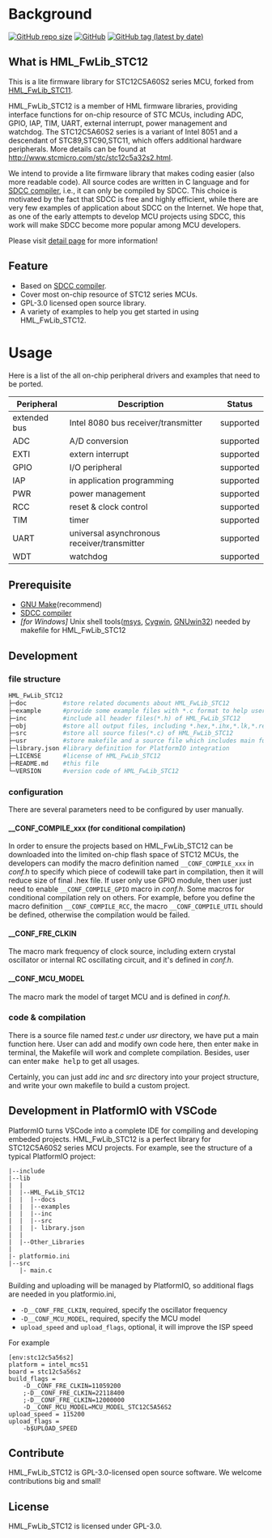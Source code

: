 # Background

[![GitHub repo size](https://img.shields.io/github/repo-size/IOsetting/HML_FwLib_STC12)](https://github.com/IOsetting/HML_FwLib_STC12)
[![GitHub](https://img.shields.io/github/license/IOsetting/HML_FwLib_STC12)](https://github.com/IOsetting/HML_FwLib_STC12/blob/master/LICENSE)
[![GitHub tag (latest by date)](https://img.shields.io/github/v/tag/IOsetting/HML_FwLib_STC12?color=26a69a)](https://github.com/IOsetting/HML_FwLib_STC12/tags)

## What is HML_FwLib_STC12

This is a lite firmware library for STC12C5A60S2 series MCU, forked from [HML_FwLib_STC11](https://github.com/MCU-ZHISHAN-IoT/HML_FwLib_STC11).

HML_FwLib_STC12 is a member of HML firmware libraries, providing interface functions for on-chip resource of STC MCUs, including ADC, GPIO, IAP, TIM, UART, external interrupt, power management and watchdog. The STC12C5A60S2 series is a variant of Intel 8051 and a descendant of STC89,STC90,STC11, which offers additional hardware peripherals. More details can be found at http://www.stcmicro.com/stc/stc12c5a32s2.html.

We intend to provide a lite firmware library that makes coding easier (also more readable code). All source codes are written in C language and for [SDCC compiler](http://sdcc.sourceforge.net/), i.e., it can only be compiled by SDCC. This choice is motivated by the fact that SDCC is free and highly efficient, while there are very few examples of application about SDCC on the Internet. We hope that, as one of the early attempts to develop MCU projects using SDCC, this work will make SDCC become more popular among MCU developers.<br>

Please visit [detail page](https://hw.zhishan-iot.tk/page/hml/detail/fwlib_stc10.html) for more information!

## Feature
+ Based on [SDCC compiler](http://sdcc.sourceforge.net/).
+ Cover most on-chip resource of STC12 series MCUs.
+ GPL-3.0 licensed open source library.
+ A variety of examples to help you get started in using HML_FwLib_STC12.


# Usage

Here is a list of the all on-chip peripheral drivers and examples that need to be ported.

| Peripheral | Description | Status |
| --- | --- | --- |
| extended bus | Intel 8080 bus receiver/transmitter | supported |
| ADC  | A/D conversion | supported |
| EXTI | extern interrupt | supported |
| GPIO | I/O peripheral | supported  |
| IAP | in application programming | supported |
| PWR | power management | supported |
| RCC | reset & clock control | supported |
| TIM | timer | supported |
| UART | universal asynchronous receiver/transmitter | supported |
| WDT | watchdog | supported |

## Prerequisite
+ [GNU Make](http://www.gnu.org/software/make/manual/make.html)(recommend)
+ [SDCC compiler](http://sdcc.sourceforge.net/)
+ *\[for Windows\]* Unix shell tools([msys](http://www.mingw.org/wiki/MSYS), [Cygwin](http://www.cygwin.com/), [GNUwin32](http://gnuwin32.sourceforge.net/)) needed by makefile for HML_FwLib_STC12

## Development

### file structure

```bash
HML_FwLib_STC12
├─doc          #store related documents about HML_FwLib_STC12
├─example      #provide some example files with *.c format to help users learn about HML_FwLib_STC12
├─inc          #include all header files(*.h) of HML_FwLib_STC12
├─obj          #store all output files, including *.hex,*.ihx,*.lk,*.rel and others during compilation
├─src          #store all source files(*.c) of HML_FwLib_STC12
├─usr          #store makefile and a source file which includes main function
├─library.json #library definition for PlatformIO integration
├─LICENSE      #license of HML_FwLib_STC12
├─README.md    #this file
└─VERSION      #version code of HML_FwLib_STC12
```

### configuration

There are several parameters need to be configured by user manually.

#### \_\_CONF\_COMPILE\_xxx (for conditional compilation)
In order to ensure the projects based on HML_FwLib_STC12 can be downloaded into the limited on-chip flash space of STC12 MCUs, the developers can modify the macro definition named `__CONF_COMPILE_xxx` in *conf.h* to specify which piece of codewill take part in compilation, then it will reduce size of final .hex file. If user only use GPIO module, then user just need to enable `__CONF_COMPILE_GPIO` macro in *conf.h*. Some macros for conditional compilation rely on others. For example, before you define the macro definition `__CONF_COMPILE_RCC`, the macro `__CONF_COMPILE_UTIL` should be defined, otherwise the compilation would be failed.
####  \_\_CONF\_FRE\_CLKIN
The macro mark frequency of clock source, including extern crystal oscillator or internal RC oscillating circuit, and it's defined in *conf.h*.
#### \_\_CONF\_MCU\_MODEL
The macro mark the model of target MCU and is defined in *conf.h*.

### code & compilation

There is a source file named *test.c* under *usr* directory, we have put a main function here. User can add and modify own code here, then enter <kbd>make</kbd> in terminal, the Makefile will work and complete compilation. Besides, user can enter <kbd>make help</kbd> to get all usages.

Certainly, you can just add *inc* and *src* directory into your project structure, and write your own makefile to build a custom project. 

## Development in PlatformIO with VSCode

PlatformIO turns VSCode into a complete IDE for compiling and developing embeded projects. HML_FwLib_STC12 is a perfect library for STC12C5A60S2 series MCU projects. For example, see the structure of a typical PlatformIO project:
```
|--include
|--lib
|  |
|  |--HML_FwLib_STC12
|  |  |--docs
|  |  |--examples
|  |  |--inc
|  |  |--src
|  |  |- library.json
|  |
|  |--Other_Libraries
|
|- platformio.ini
|--src
   |- main.c
```
Building and uploading will be managed by PlatformIO, so additional flags are needed in you platformio.ini, 
* `-D__CONF_FRE_CLKIN`, required, specify the oscillator frequency
* `-D__CONF_MCU_MODEL`, required, specify the MCU model
* `upload_speed` and `upload_flags`, optional, it will improve the ISP speed

For example
```
[env:stc12c5a56s2]
platform = intel_mcs51
board = stc12c5a56s2
build_flags =
    -D__CONF_FRE_CLKIN=11059200
    ;-D__CONF_FRE_CLKIN=22118400
    ;-D__CONF_FRE_CLKIN=12000000
    -D__CONF_MCU_MODEL=MCU_MODEL_STC12C5A56S2
upload_speed = 115200
upload_flags =
    -b$UPLOAD_SPEED
```


## Contribute

HML_FwLib_STC12 is GPL-3.0-licensed open source software. We welcome contributions big and small!


## License

HML_FwLib_STC12 is licensed under GPL-3.0.
